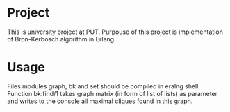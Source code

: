 # Project
This is university project at PUT. Purpouse of this project is implementation of Bron-Kerbosch algorithm in Erlang.
# Usage
Files modules graph, bk and set should be compiled in eralng shell. Function bk:find/1 takes graph matrix (in form of list of lists) as parameter and writes to the console all maximal cliques found in this graph.